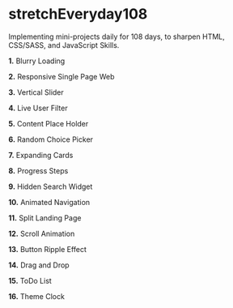 # stretchEveryday108

Implementing mini-projects daily for 108 days, to sharpen HTML, CSS/SASS, and JavaScript Skills.

**1.** Blurry Loading

**2.** Responsive Single Page Web

**3.** Vertical Slider

**4.** Live User Filter

**5.** Content Place Holder

**6.** Random Choice Picker

**7.** Expanding Cards

**8.** Progress Steps

**9.** Hidden Search Widget

**10.** Animated Navigation

**11.** Split Landing Page

**12.** Scroll Animation

**13.** Button Ripple Effect

**14.** Drag and Drop

**15.** ToDo List

**16.** Theme Clock
